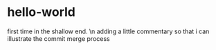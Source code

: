 # hello-world
first time in the shallow end. \n
adding a little commentary so that i can illustrate the commit merge process
